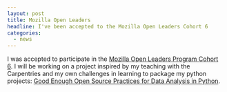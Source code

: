 ```yaml
---
layout: post
title: Mozilla Open Leaders
headline: I've been accepted to the Mozilla Open Leaders Cohort 6
categories:
  - news
---
```


I was accepted to participate in the [Mozilla Open Leaders Program Cohort 6](https://medium.com/mozilla-festival/meet-our-next-cohort-of-open-leaders-15241fe6cc64).  I will be working on a project inspired by my teaching with the Carpentries and my own challenges in learning to package my python projects: [ Good Enough Open Source Practices for Data Analysis in Python](https://github.com/MozillaFestival/open-leaders-6/issues/16). 
